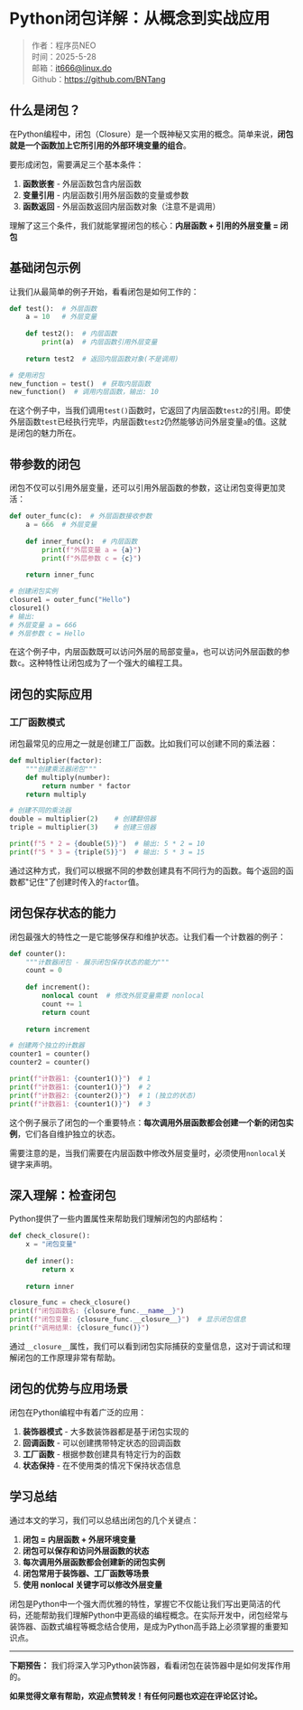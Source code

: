 # Python闭包详解：从概念到实战应用

> 作者：程序员NEO  
> 时间：2025-5-28  
> 邮箱：it666@linux.do  
> Github：https://github.com/BNTang

## 什么是闭包？

在Python编程中，闭包（Closure）是一个既神秘又实用的概念。简单来说，**闭包就是一个函数加上它所引用的外部环境变量的组合**。

要形成闭包，需要满足三个基本条件：

1. **函数嵌套** - 外层函数包含内层函数
2. **变量引用** - 内层函数引用外层函数的变量或参数  
3. **函数返回** - 外层函数返回内层函数对象（注意不是调用）

理解了这三个条件，我们就能掌握闭包的核心：**内层函数 + 引用的外层变量 = 闭包**

## 基础闭包示例

让我们从最简单的例子开始，看看闭包是如何工作的：

```python
def test():  # 外层函数
    a = 10   # 外层变量
    
    def test2():  # 内层函数
        print(a)  # 内层函数引用外层变量
    
    return test2  # 返回内层函数对象(不是调用)

# 使用闭包
new_function = test()  # 获取内层函数
new_function()  # 调用内层函数，输出: 10
```

在这个例子中，当我们调用`test()`函数时，它返回了内层函数`test2`的引用。即使外层函数`test`已经执行完毕，内层函数`test2`仍然能够访问外层变量`a`的值。这就是闭包的魅力所在。

## 带参数的闭包

闭包不仅可以引用外层变量，还可以引用外层函数的参数，这让闭包变得更加灵活：

```python
def outer_func(c):  # 外层函数接收参数
    a = 666  # 外层变量
    
    def inner_func():  # 内层函数
        print(f"外层变量 a = {a}")
        print(f"外层参数 c = {c}")
    
    return inner_func

# 创建闭包实例
closure1 = outer_func("Hello")
closure1()
# 输出:
# 外层变量 a = 666
# 外层参数 c = Hello
```

在这个例子中，内层函数既可以访问外层的局部变量`a`，也可以访问外层函数的参数`c`。这种特性让闭包成为了一个强大的编程工具。

## 闭包的实际应用

### 工厂函数模式

闭包最常见的应用之一就是创建工厂函数。比如我们可以创建不同的乘法器：

```python
def multiplier(factor):
    """创建乘法器闭包"""
    def multiply(number):
        return number * factor
    return multiply

# 创建不同的乘法器
double = multiplier(2)    # 创建翻倍器
triple = multiplier(3)    # 创建三倍器

print(f"5 * 2 = {double(5)}")  # 输出: 5 * 2 = 10
print(f"5 * 3 = {triple(5)}")  # 输出: 5 * 3 = 15
```

通过这种方式，我们可以根据不同的参数创建具有不同行为的函数。每个返回的函数都"记住"了创建时传入的`factor`值。

## 闭包保存状态的能力

闭包最强大的特性之一是它能够保存和维护状态。让我们看一个计数器的例子：

```python
def counter():
    """计数器闭包 - 展示闭包保存状态的能力"""
    count = 0
    
    def increment():
        nonlocal count  # 修改外层变量需要 nonlocal
        count += 1
        return count
    
    return increment

# 创建两个独立的计数器
counter1 = counter()
counter2 = counter()

print(f"计数器1: {counter1()}")  # 1
print(f"计数器1: {counter1()}")  # 2
print(f"计数器2: {counter2()}")  # 1 (独立的状态)
print(f"计数器1: {counter1()}")  # 3
```

这个例子展示了闭包的一个重要特点：**每次调用外层函数都会创建一个新的闭包实例**，它们各自维护独立的状态。

需要注意的是，当我们需要在内层函数中修改外层变量时，必须使用`nonlocal`关键字来声明。

## 深入理解：检查闭包

Python提供了一些内置属性来帮助我们理解闭包的内部结构：

```python
def check_closure():
    x = "闭包变量"
    
    def inner():
        return x
    
    return inner

closure_func = check_closure()
print(f"闭包函数名: {closure_func.__name__}")
print(f"闭包变量: {closure_func.__closure__}")  # 显示闭包信息
print(f"调用结果: {closure_func()}")
```

通过`__closure__`属性，我们可以看到闭包实际捕获的变量信息，这对于调试和理解闭包的工作原理非常有帮助。

## 闭包的优势与应用场景

闭包在Python编程中有着广泛的应用：

1. **装饰器模式** - 大多数装饰器都是基于闭包实现的
2. **回调函数** - 可以创建携带特定状态的回调函数
3. **工厂函数** - 根据参数创建具有特定行为的函数
4. **状态保持** - 在不使用类的情况下保持状态信息

## 学习总结

通过本文的学习，我们可以总结出闭包的几个关键点：

1. **闭包 = 内层函数 + 外层环境变量**
2. **闭包可以保存和访问外层函数的状态**
3. **每次调用外层函数都会创建新的闭包实例**
4. **闭包常用于装饰器、工厂函数等场景**
5. **使用 nonlocal 关键字可以修改外层变量**

闭包是Python中一个强大而优雅的特性，掌握它不仅能让我们写出更简洁的代码，还能帮助我们理解Python中更高级的编程概念。在实际开发中，闭包经常与装饰器、函数式编程等概念结合使用，是成为Python高手路上必须掌握的重要知识点。

---

**下期预告：** 我们将深入学习Python装饰器，看看闭包在装饰器中是如何发挥作用的。

**如果觉得文章有帮助，欢迎点赞转发！有任何问题也欢迎在评论区讨论。**
